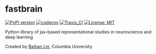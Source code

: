 # fastbrain

[![PyPI version](https://badge.fury.io/py/fastbrain.svg)](https://badge.fury.io/py/fastbrain)  [![codecov](https://codecov.io/gh/doerlbh/fastbrain/branch/main/graph/badge.svg?token=)](https://codecov.io/gh/doerlbh/fastbrain) [![Travis_CI](https://travis-ci.com/doerlbh/fastbrain.svg?token=&branch=main)](https://travis-ci.com/doerlbh/fastbrain) [![License: MIT](https://img.shields.io/badge/License-MIT-yellow.svg)](https://opensource.org/licenses/MIT)

Python library of jax-based representational studies in neuroscience and deep learning

Created by [Baihan Lin](www.baihan.nyc), Columbia University